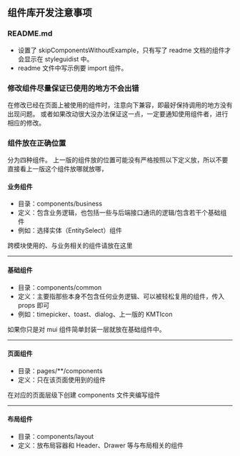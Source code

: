 ## 组件库开发注意事项

### README.md

-   设置了 skipComponentsWithoutExample，只有写了 readme 文档的组件才会显示在 styleguidist 中。
-   readme 文件中写示例要 import 组件。

### 修改组件尽量保证已使用的地方不会出错

在修改已经在页面上被使用的组件时，注意向下兼容，即最好保持调用的地方没有出现问题。
或者如果改动很大没办法保证这一点，一定要通知使用组件者，进行相应的修改。

### 组件放在正确位置

分为四种组件。
上一版的组件放的位置可能没有严格按照以下定义放，所以不要直接看上一版这个组件放哪就放哪，

#### 业务组件

-   目录：components/business
-   定义：包含业务逻辑，也包括一些与后端接口通讯的逻辑/包含若干个基础组件
-   例如：选择实体（EntitySelect）组件

跨模块使用的、与业务相关的组件请放在这里

---

#### 基础组件

-   目录：components/common
-   定义：主要指那些本身不包含任何业务逻辑、可以被轻松复用的组件，传入 props 即可
-   例如：timepicker、toast、dialog、上一版的 KMTIcon

如果你只是对 mui 组件简单封装一层就放在基础组件中。

---

#### 页面组件

-   目录：pages/\*\*/components
-   定义：只在该页面使用到的组件

在对应的页面层级下创建 components 文件夹编写组件

---

#### 布局组件

-   目录：components/layout
-   定义：放布局容器和 Header、Drawer 等与布局相关的组件
